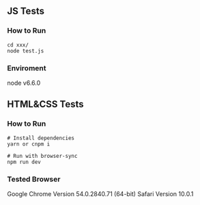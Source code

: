 ## JS Tests
### How to Run
```
cd xxx/
node test.js
```
### Enviroment
node v6.6.0

## HTML&CSS Tests
### How to Run
```
# Install dependencies
yarn or cnpm i

# Run with browser-sync
npm run dev
```
### Tested Browser
Google Chrome Version 54.0.2840.71 (64-bit)
Safari Version 10.0.1
